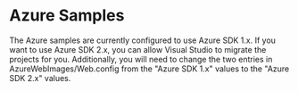 # Azure Samples

The Azure samples are currently configured to use Azure SDK 1.x.  If you want to
use Azure SDK 2.x, you can allow Visual Studio to migrate the projects for you.
Additionally, you will need to change the two entries in AzureWebImages/Web.config
from the "Azure SDK 1.x" values to the "Azure SDK 2.x" values.
